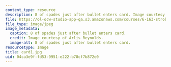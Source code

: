 ```yaml
---
content_type: resource
description: 8 of spades just after bullet enters card. Image courtesy of Arlis Reynolds.
file: https://ol-ocw-studio-app-qa.s3.amazonaws.com/courses/6-163-strobe-project-laboratory-fall-2005/04ca3e9ffd539951e222b78cf7b872e0_card1.jpg
file_type: image/jpeg
image_metadata:
  caption: 8 of spades just after bullet enters card.
  credit: Image courtesy of Arlis Reynolds.
  image-alt: 8 of spades just after bullet enters card.
resourcetype: Image
title: card1.jpg
uid: 04ca3e9f-fd53-9951-e222-b78cf7b872e0
---
```

